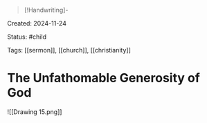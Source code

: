 > [!Handwriting]-

Created: 2024-11-24

Status: #child  

Tags: [[sermon]], [[church]], [[christianity]]

# The Unfathomable Generosity of God

![[Drawing 15.png]]



